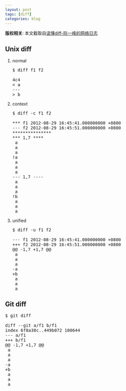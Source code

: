 ```yaml
---
layout: post
tags: [diff]
categories: blog
---
```


**版权相关**: 本文截取自[读懂diff-阮一峰的网络日志](http://www.ruanyifeng.com/blog/2012/08/how_to_read_diff.html)

## Unix diff
1. normal

   <pre>
   $ diff f1 f2
   
   4c4
   < a
   ---
   > b
   </pre>
	
2. context
   <pre>
   $ diff -c f1 f2
   
   *** f1 2012-08-29 16:45:41.000000000 +0800
   --- f2 2012-08-29 16:45:51.000000000 +0800
   ***************
   *** 1,7 ****
    a
    a
    a
   !a
    a
    a
    a
   --- 1,7 ----
    a
    a
    a
   !b
    a
    a
    a
   </pre>
3. unified
   <pre>
   $ diff -u f1 f2
   
   --- f1 2012-08-29 16:45:41.000000000 +0800
   +++ f2 2012-08-29 16:45:51.000000000 +0800
   @@ -1,7 +1,7 @@
    a
    a
    a
   -a
   +b
    a
    a
    a
   </pre>

## Git diff
<pre>
$ git diff

diff --git a/f1 b/f1
index 6f8a38c..449b072 100644
--- a/f1
+++ b/f1
@@ -1,7 +1,7 @@
 a
 a
 a
-a
+b
 a
 a
 a
</pre>

